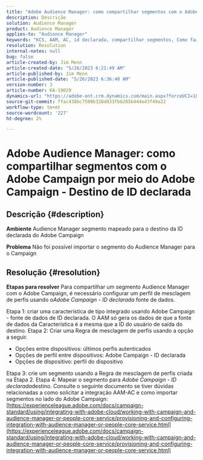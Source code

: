 ```yaml
---
title: "Adobe Audience Manager: como compartilhar segmentos com o Adobe Campaign por meio do Adobe Campaign - destino da ID declarada"
description: Descrição
solution: Audience Manager
product: Audience Manager
applies-to: "Audience Manager"
keywords: "KCS, AAM, AC, id declarada, compartilhar segmentos, Como fazer, Adobe Audience Manager, Adobe Campaign, Destino de ID declarada"
resolution: Resolution
internal-notes: null
bug: false
article-created-by: Jim Menn
article-created-date: "5/26/2023 6:21:49 AM"
article-published-by: Jim Menn
article-published-date: "5/26/2023 6:36:40 AM"
version-number: 3
article-number: KA-19029
dynamics-url: "https://adobe-ent.crm.dynamics.com/main.aspx?forceUCI=1&pagetype=entityrecord&etn=knowledgearticle&id=2d476096-8dfb-ed11-8849-6045bd006079"
source-git-commit: ffac438bc7500b328d033fb6205b444e43f49a22
workflow-type: tm+mt
source-wordcount: '227'
ht-degree: 2%

---
```


# Adobe Audience Manager: como compartilhar segmentos com o Adobe Campaign por meio do Adobe Campaign - Destino de ID declarada

## Descrição {#description}


<b>Ambiente</b>
Audience Manager segmento mapeado para o destino da ID declarada do Adobe Campaign

<b>Problema</b>
Não foi possível importar o segmento do Audience Manager para o Campaign


## Resolução {#resolution}


<b>Etapas para resolver</b>
Para compartilhar um segmento Audience Manager com o Adobe Campaign, é necessário configurar um perfil de mesclagem de perfis usando o*Adobe Campaign - ID declarada* fonte de dados.

Etapa 1: criar uma característica de tipo integrado usando Adobe Campaign - fonte de dados de ID declarada.
O AAM só gera os dados de que a fonte de dados da Característica é a mesma que a ID do usuário de saída do destino.
Etapa 2: Criar uma Regra de mesclagem de perfis usando a opção a seguir.

- Opções entre dispositivos: últimos perfis autenticados
- Opções de perfil entre dispositivos: Adobe Campaign - ID declarada
- Opções de dispositivo: perfil do dispositivo


Etapa 3: crie um segmento usando a Regra de mesclagem de perfis criada na Etapa 2.
Etapa 4: Mapear o segmento para *Adobe Campaign - ID declarada*destino.
Consulte o seguinte documento se tiver dúvidas relacionadas a como solicitar a integração AAM-AC e como importar segmentos no lado do Adobe Campaign: [https://experienceleague.adobe.com/docs/campaign-standard/using/integrating-with-adobe-cloud/working-with-campaign-and-audience-manager-or-people-core-service/provisioning-and-configuring-integration-with-audience-manager-or-people-core-service.html](https://experienceleague.adobe.com/docs/campaign-standard/using/integrating-with-adobe-cloud/working-with-campaign-and-audience-manager-or-people-core-service/provisioning-and-configuring-integration-with-audience-manager-or-people-core-service.html)
